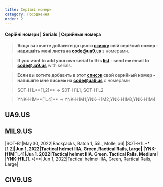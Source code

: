 ```yaml
---
title: Серійні номери
category: Походження
order: 2
---
```


#### **Серійні номери** \| **Serials** \| **Серийные номера**

> **Якщо ви хочете добавити до цього [списку](/mark/serials) свій серійний номер - надишліть мені листа на [code@ua9.us](mailto:code@ua9.us)** з номерами.

> **If you want to add your own serial to this [list](/mark/serials) - send me email to [code@ua9.us](mailto:code@ua9.us)** with serials.

> **Если вы хотите добавить в этот [список](/mark/serials) свой серийный номер - напишите мне письмо на [code@ua9.us](mailto:code@ua9.us)** с номерами.


> SOT-H1L**[1,2]** => SOT-H1L1, SOT-H1L2

> YNK-H1M**[1..4]** => YNK-H1M1,YNK-H1M2,YNK-H1M3,YNK-H1M4

## UA9.US

## MIL9.US

|SOT-B1|May 30, 2022|Backpacks, Batch 1, 55L, Molle, x6|
|SOT-H1L**[1,2]**|Jun 1, 2022|Tactical helmet IIIA, Green, Ractical Rails, Large|
|YNK-H1M**[1..4]**|Jun 1, 2022|Tactical helmet IIIA, Green, Tactical Rails, Medium|
|YNK-H1L**[1..4]**|Jun 1, 2022|Tactical helmet IIIA, Green, Ractical Rails, Large|

## CIV9.US


